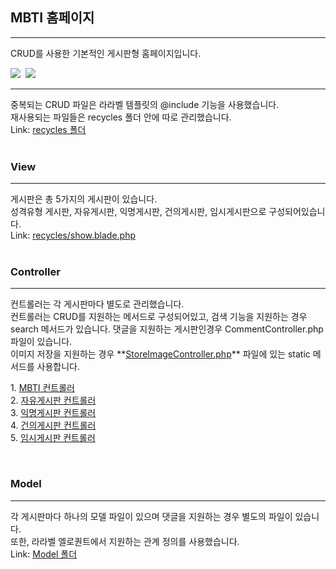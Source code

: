 <h2>MBTI 홈페이지</h2>
<hr/>
CRUD를 사용한 기본적인 게시판형 홈페이지입니다.
<p>
<img src="https://img.shields.io/badge/php-3766AB?style=flat-square&logo=php&logoColor=white"/>&nbsp
<img src="https://img.shields.io/badge/laravel-850000?style=flat-square&logo=laravel&logoColor=black"/>&nbsp
</p>
<hr/>
<div>
    중복되는 CRUD 파일은 라라벨 템플릿의 @include 기능을 사용했습니다.<br>
    재사용되는 파일들은 recycles 폴더 안에 따로 관리했습니다.<br>
    Link: <a href="#">recycles 폴더</a>
</div>
<br>
<h3>View</h3>
<hr/>
<div>
    게시판은 총 5가지의 게시판이 있습니다.<br>
    성격유형 게시판, 자유게시판, 익명게시판, 건의게시판, 임시게시판으로 구성되어있습니다.<br>
    Link: <a href="#">recycles/show.blade.php</a>
</div>
<br>
<h3>Controller</h3>
<hr/>
<div>
컨트롤러는 각 게시판마다 별도로 관리했습니다.<br>
컨트롤러는 CRUD를 지원하는 메서드로 구성되어있고, 검색 기능을 지원하는 경우 search 메서드가 있습니다.
댓글을 지원하는 게시판인경우 CommentController.php 파일이 있습니다.<br>
이미지 저장을 지원하는 경우 **<a href="">StoreImageController.php</a>** 파일에 있는 static 메서드를 사용합니다.
<p>
    1. <a href="#">MBTI 컨트롤러</a><br>
    2. <a href="#">자유게시판 컨트롤러</a><br>
    3. <a href="#">익명게시판 컨트롤러</a><br>
    4. <a href="#">건의게시판 컨트롤러</a><br>
    5. <a href="#">임시게시판 컨트롤러</a><br>
</p>
</div>
<br>
<h3>Model</h3>
<hr/>
<div>
각 게시판마다 하나의 모델 파일이 있으며 댓글을 지원하는 경우 별도의 파일이 있습니다.<br>
또한, 라라벨 엘로퀀트에서 지원하는 관계 정의를 사용했습니다.<br>
Link: <a href="#">Model 폴더</a>
</div>
